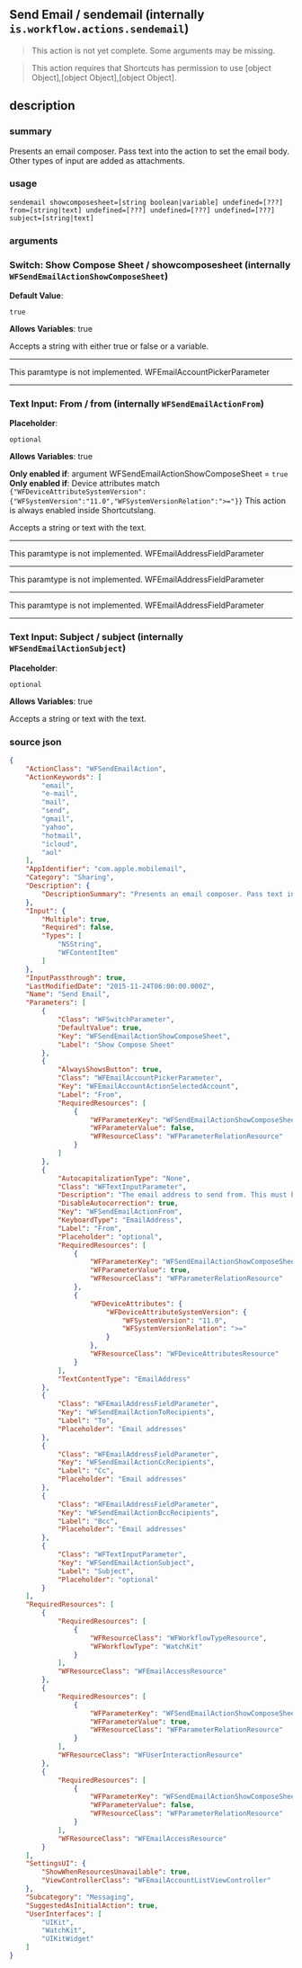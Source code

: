 
## Send Email / sendemail (internally `is.workflow.actions.sendemail`)

> This action is not yet complete. Some arguments may be missing.


> This action requires that Shortcuts has permission to use [object Object],[object Object],[object Object].


## description
### summary
Presents an email composer. Pass text into the action to set the email body. Other types of input are added as attachments.


### usage
`sendemail showcomposesheet=[string boolean|variable] undefined=[???] from=[string|text] undefined=[???] undefined=[???] undefined=[???] subject=[string|text]`

### arguments
### Switch: Show Compose Sheet / showcomposesheet (internally `WFSendEmailActionShowComposeSheet`)
**Default Value**:
```
true
```
**Allows Variables**: true



Accepts a string with either true or false
or a variable.

---

This paramtype is not implemented. WFEmailAccountPickerParameter

---

### Text Input: From / from (internally `WFSendEmailActionFrom`)
**Placeholder**:
```
optional
```
**Allows Variables**: true

**Only enabled if**: argument WFSendEmailActionShowComposeSheet = `true`
**Only enabled if**: Device attributes match `{"WFDeviceAttributeSystemVersion":{"WFSystemVersion":"11.0","WFSystemVersionRelation":">="}}` This action is always enabled inside Shortcutslang.

Accepts a string 
or text
with the text.

---

This paramtype is not implemented. WFEmailAddressFieldParameter

---

This paramtype is not implemented. WFEmailAddressFieldParameter

---

This paramtype is not implemented. WFEmailAddressFieldParameter

---

### Text Input: Subject / subject (internally `WFSendEmailActionSubject`)
**Placeholder**:
```
optional
```
**Allows Variables**: true



Accepts a string 
or text
with the text.

### source json

```json
{
	"ActionClass": "WFSendEmailAction",
	"ActionKeywords": [
		"email",
		"e-mail",
		"mail",
		"send",
		"gmail",
		"yahoo",
		"hotmail",
		"icloud",
		"aol"
	],
	"AppIdentifier": "com.apple.mobilemail",
	"Category": "Sharing",
	"Description": {
		"DescriptionSummary": "Presents an email composer. Pass text into the action to set the email body. Other types of input are added as attachments."
	},
	"Input": {
		"Multiple": true,
		"Required": false,
		"Types": [
			"NSString",
			"WFContentItem"
		]
	},
	"InputPassthrough": true,
	"LastModifiedDate": "2015-11-24T06:00:00.000Z",
	"Name": "Send Email",
	"Parameters": [
		{
			"Class": "WFSwitchParameter",
			"DefaultValue": true,
			"Key": "WFSendEmailActionShowComposeSheet",
			"Label": "Show Compose Sheet"
		},
		{
			"AlwaysShowsButton": true,
			"Class": "WFEmailAccountPickerParameter",
			"Key": "WFEmailAccountActionSelectedAccount",
			"Label": "From",
			"RequiredResources": [
				{
					"WFParameterKey": "WFSendEmailActionShowComposeSheet",
					"WFParameterValue": false,
					"WFResourceClass": "WFParameterRelationResource"
				}
			]
		},
		{
			"AutocapitalizationType": "None",
			"Class": "WFTextInputParameter",
			"Description": "The email address to send from. This must be an email address that is set up in the Mail app.",
			"DisableAutocorrection": true,
			"Key": "WFSendEmailActionFrom",
			"KeyboardType": "EmailAddress",
			"Label": "From",
			"Placeholder": "optional",
			"RequiredResources": [
				{
					"WFParameterKey": "WFSendEmailActionShowComposeSheet",
					"WFParameterValue": true,
					"WFResourceClass": "WFParameterRelationResource"
				},
				{
					"WFDeviceAttributes": {
						"WFDeviceAttributeSystemVersion": {
							"WFSystemVersion": "11.0",
							"WFSystemVersionRelation": ">="
						}
					},
					"WFResourceClass": "WFDeviceAttributesResource"
				}
			],
			"TextContentType": "EmailAddress"
		},
		{
			"Class": "WFEmailAddressFieldParameter",
			"Key": "WFSendEmailActionToRecipients",
			"Label": "To",
			"Placeholder": "Email addresses"
		},
		{
			"Class": "WFEmailAddressFieldParameter",
			"Key": "WFSendEmailActionCcRecipients",
			"Label": "Cc",
			"Placeholder": "Email addresses"
		},
		{
			"Class": "WFEmailAddressFieldParameter",
			"Key": "WFSendEmailActionBccRecipients",
			"Label": "Bcc",
			"Placeholder": "Email addresses"
		},
		{
			"Class": "WFTextInputParameter",
			"Key": "WFSendEmailActionSubject",
			"Label": "Subject",
			"Placeholder": "optional"
		}
	],
	"RequiredResources": [
		{
			"RequiredResources": [
				{
					"WFResourceClass": "WFWorkflowTypeResource",
					"WFWorkflowType": "WatchKit"
				}
			],
			"WFResourceClass": "WFEmailAccessResource"
		},
		{
			"RequiredResources": [
				{
					"WFParameterKey": "WFSendEmailActionShowComposeSheet",
					"WFParameterValue": true,
					"WFResourceClass": "WFParameterRelationResource"
				}
			],
			"WFResourceClass": "WFUserInteractionResource"
		},
		{
			"RequiredResources": [
				{
					"WFParameterKey": "WFSendEmailActionShowComposeSheet",
					"WFParameterValue": false,
					"WFResourceClass": "WFParameterRelationResource"
				}
			],
			"WFResourceClass": "WFEmailAccessResource"
		}
	],
	"SettingsUI": {
		"ShowWhenResourcesUnavailable": true,
		"ViewControllerClass": "WFEmailAccountListViewController"
	},
	"Subcategory": "Messaging",
	"SuggestedAsInitialAction": true,
	"UserInterfaces": [
		"UIKit",
		"WatchKit",
		"UIKitWidget"
	]
}
```
